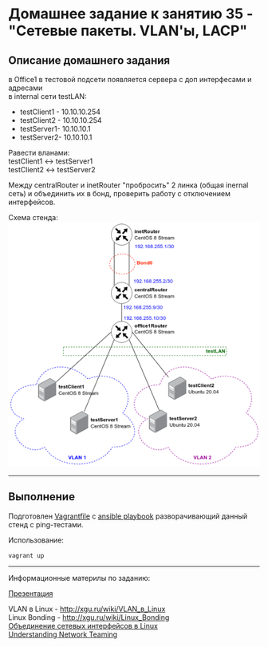 # Домашнее задание к занятию 35 - "Сетевые пакеты. VLAN'ы, LACP"

## Описание домашнего задания

в Office1 в тестовой подсети появляется сервера с доп интерфесами и адресами    
в internal сети testLAN:    
- testClient1 - 10.10.10.254     
- testClient2 - 10.10.10.254     
- testServer1- 10.10.10.1    
- testServer2- 10.10.10.1    

Равести вланами:    
testClient1 <-> testServer1    
testClient2 <-> testServer2    

Между centralRouter и inetRouter "пробросить" 2 линка (общая inernal сеть) и объединить их в бонд, проверить работу c отключением интерфейсов.

Схема стенда:    
![network_scheme](./docs/scheme.png)

---

## Выполнение     

Подготовлен [Vagrantfile](./Vagrantfile) c [ansible playbook](./ansible/provision.yml) разворачивающий данный стенд c ping-тестами.

Использование:    
```bash
vagrant up
```

---

Информационные материлы по заданию:    

[Презентация](docs/VLAN.pdf)    

VLAN в Linux - http://xgu.ru/wiki/VLAN_в_Linux    
Linux Bonding - http://xgu.ru/wiki/Linux_Bonding    
[Объединение сетевых интерфейсов в Linux](https://www.adminia.ru/linux-bonding-obiedinenie-setevyih-interfeysov-v-linux/)    
[Understanding Network Teaming](https://access.redhat.com/documentation/en-us/red_hat_enterprise_linux/7/html/networking_guide/ch-configure_network_teaming)    
